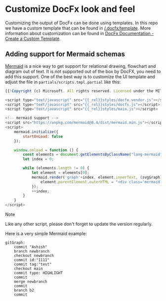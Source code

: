 # Customize DocFx look and feel

Customizing the output of DocFx can be done using templates. In this repo we have a custom template that can be found in [/.docfx/template](../../.docfx/template). More information about customization can be found in [DocFx Documentation - Create a Custom Template](https://dotnet.github.io/docfx/tutorial/howto_create_custom_template.html).

## Adding support for Mermaid schemas

[Mermaid](https://github.com/mermaid-js/mermaid) is a nice way to get support for relational drawing, flowchart and diagram out of text. It is not supported out of the box by DocFX, you need to add this support. One of the best way is to customize the UI template and adjust the file in `partials/scripts.tmpl.partial` like this:

```js
{{!Copyright (c) Microsoft. All rights reserved. Licensed under the MIT license. See LICENSE file in the project root for full license information.}}

<script type="text/javascript" src="{{_rel}}styles/docfx.vendor.js"></script>
<script type="text/javascript" src="{{_rel}}styles/docfx.js"></script>
<script type="text/javascript" src="{{_rel}}styles/main.js"></script>

<!-- mermaid support -->
<script src="https://unpkg.com/mermaid@8.4/dist/mermaid.min.js"></script>
<script>
    mermaid.initialize({
        startOnLoad: false
    });

    window.onload = function () {
        const elements = document.getElementsByClassName("lang-mermaid");
        let index = 0;

        while (elements.length != 0) {
            let element = elements[0];
            mermaid.render('graph'+index, element.innerText, (svgGraph) => {                    
                element.parentElement.outerHTML = "<div class='mermaid'>" + svgGraph + "</div>";
            });
            ++index;
        }
    }
</script>
```

> [!NOTE]
> Like any other script, please don't forget to update the version regularly.

Here is a very simple Mermaid example:

```mermaid
gitGraph:
    commit "Ashish"
    branch newbranch
    checkout newbranch
    commit id:"1111"
    commit tag:"test"
    checkout main
    commit type: HIGHLIGHT
    commit
    merge newbranch
    commit
    branch b2
    commit
```
